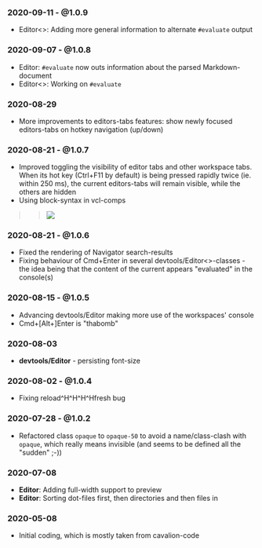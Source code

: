 ### 2020-09-11 - @1.0.9
- Editor<>: Adding more general information to alternate `#evaluate` output

### 2020-09-07 - @1.0.8
- Editor<md>: `#evaluate` now outs information about the parsed Markdown-document
- Editor<>: Working on `#evaluate`

### 2020-08-29
* More improvements to editors-tabs features: show newly focused editors-tabs on hotkey navigation (up/down) 

### 2020-08-21 - @1.0.7
- Improved toggling the visibility of editor tabs and other  workspace tabs. When its hot key (Ctrl+F11 by default) is being pressed rapidly twice (ie. within 250 ms), the current editors-tabs will remain visible, while the others are hidden
- Using block-syntax in vcl-comps

>> ![](https://user-images.githubusercontent.com/686773/91371009-8a25ba00-e7d5-11ea-9a54-78eecce43f8e.png?2x)

### 2020-08-21 - @1.0.6
- Fixed the rendering of Navigator search-results
- Fixing behaviour of Cmd+Enter in several devtools/Editor<>-classes - the idea being that the content of the current appears "evaluated" in the console(s)

### 2020-08-15 - @1.0.5
- Advancing devtools/Editor making more use of the workspaces' console
- Cmd+[Alt+]Enter is "thabomb"

### 2020-08-03
* **devtools/Editor** - persisting font-size

### 2020-08-02 - @1.0.4
* Fixing reload^H^H^H^Hfresh bug

### 2020-07-28 - @1.0.2
* Refactored class `opaque` to `opaque-50` to avoid a name/class-clash with `opaque`, which really means invisible (and seems to be defined all the "sudden" ;-))

### 2020-07-08
* **Editor<blocks>**: Adding full-width support to preview
* **Editor<folder>**: Sorting dot-files first, then directories and then files in

### 2020-05-08
* Initial coding, which is mostly taken from cavalion-code
